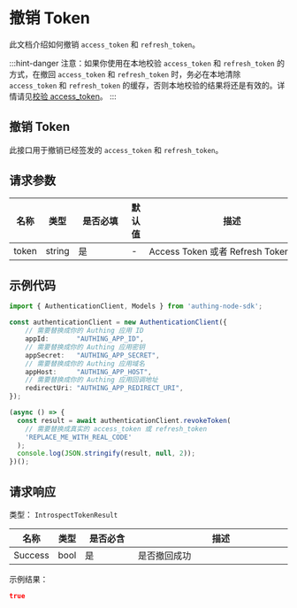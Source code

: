 # 撤销 Token

<LastUpdated />

此文档介绍如何撤销 `access_token` 和 `refresh_token`。

:::hint-danger
注意：如果你使用在本地校验 `access_token` 和 `refresh_token` 的方式，在撤回 `access_token` 和 `refresh_token` 时，务必在本地清除 `access_token` 和 `refresh_token` 的缓存，否则本地校验的结果将还是有效的。详情请见[校验 access_token](./introspect-token.md)。
:::

## 撤销 Token

此接口用于撤销已经签发的 `access_token` 和 `refresh_token`。

## 请求参数

| 名称  | 类型   | <div style="width:80px">是否必填</div> | 默认值 | <div style="width:300px">描述</div> | <div style="width:200px"></div>示例值</div> |
| ----- | ------ | -------------------------------------- | ------ | ----------------------------------- | ------------------------------------------- |
| token | string | 是                                     | -      | Access Token 或者 Refresh Token     | `some-randon-string`                        |

## 示例代码

```typescript
import { AuthenticationClient, Models } from 'authing-node-sdk';

const authenticationClient = new AuthenticationClient({
	// 需要替换成你的 Authing 应用 ID
	appId:       "AUTHING_APP_ID",
	// 需要替换成你的 Authing 应用密钥
	appSecret:   "AUTHING_APP_SECRET",
	// 需要替换成你的 Authing 应用域名
	appHost:     "AUTHING_APP_HOST",
	// 需要替换成你的 Authing 应用回调地址
	redirectUri: "AUTHING_APP_REDIRECT_URI",
});

(async () => {
  const result = await authenticationClient.revokeToken(
    // 需要替换成真实的 access_token 或 refresh_token
    'REPLACE_ME_WITH_REAL_CODE'
  );
  console.log(JSON.stringify(result, null, 2));
})();
```


## 请求响应

类型： `IntrospectTokenResult`

| 名称    | 类型 | <div style="width:80px">是否必含</div> | <div style="width:300px">描述</div> | <div style="width:200px">示例值</div> |
| ------- | ---- | -------------------------------------- | ----------------------------------- | ------------------------------------- |
| Success | bool | 是                                     | 是否撤回成功                        | `true`                                |


示例结果：

```json
true
```
